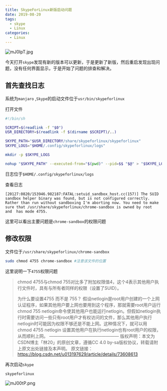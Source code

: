 ```yaml
---
title: SkypeForLinux新版启动问题
date: 2019-08-20
tags:
  - skype
  - Linux
categories:
  - Linux
---
```


![mJ0IpT.jpg](https://s2.ax1x.com/2019/08/20/mJ0IpT.jpg)

今天打开`skype`发现有新的版本可以更新，于是更新了新版，然后重启发现出现问题，没有任何界面显示，于是开始了问题的排查和解决。

## 首先查找日志

系统为`manjaro` ,`Skype`的启动文件位于`usr/bin/skypeforlinux`

打开文件

```bash
#!/bin/sh

SCRIPT=$(readlink -f "$0")
USR_DIRECTORY=$(readlink -f $(dirname $SCRIPT)/..)

SKYPE_PATH="$USR_DIRECTORY/share/skypeforlinux/skypeforlinux"
SKYPE_LOGS="$HOME/.config/skypeforlinux/logs"

mkdir -p $SKYPE_LOGS

nohup "$SKYPE_PATH" --executed-from="$(pwd)" --pid=$$ "$@" > "$SKYPE_LOGS/skype-startup.log" 2>&1 &
```

日志位于`$HOME/.config/skypeforlinux/logs`

查看日志

```log
[20127:0820/153946.982187:FATAL:setuid_sandbox_host.cc(157)] The SUID   
sandbox helper binary was found, but is not configured correctly.  
Rather than run without sandboxing I'm aborting now. You need to make 
sure that /usr/share/skypeforlinux/chrome-sandbox is owned by root 
and  has mode 4755.
```

这里可以看出主要问题是`chrome-sandbox`的权限问题

## 修改权限

文件位于`/usr/share/skypeforlinux/chrome-sandbox `

```bash
sudo chmod 4755 chrome-sandbox #注意该文件的位置
```

这里说明一下`4755`权限问题

> chmod 4755与chmod 755对比多了附加权限值4，这个4表示其他用户执行文件时，具有与所有者同样的权限（设置了SUID）。
>
> 为什么要设置4755 而不是 755？ 
> 假设netlogin是root用户创建的一个上网认证程序，如果其他用户要上网也要用到这个程序，那就需要root用户运行chmod 755 netlogin命令使其他用户也能运行netlogin。但假如netlogin执行时需要访问一些只有root用户才有权访问的文件，那么其他用户执行netlogin时可能因为权限不够还是不能上网。这种情况下，就可以用 chmod 4755 netlogin 设置其他用户在执行netlogin也有root用户的权限，从而顺利上网。
>  ———————————————— 
> 版权声明：本文为CSDN博主「林20」的原创文章，遵循CC 4.0 by-sa版权协议，转载请附上原文出处链接及本声明。
> 原文链接：https://blog.csdn.net/u013197629/article/details/73608613

再次启动`skype`

```bash
skypeforlinux
```

![mJ00tP.png](https://s2.ax1x.com/2019/08/20/mJ00tP.png)